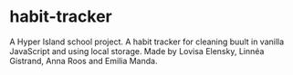 # habit-tracker
A Hyper Island school project. A habit tracker for cleaning buult in vanilla JavaScript and using local storage. 
Made by Lovisa Elensky, Linnéa Gistrand, Anna Roos and Emilia Manda.
